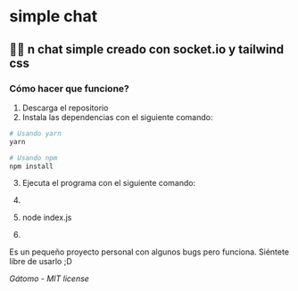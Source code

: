 # simple chat
## 💬🍃 n chat simple creado con socket.io y tailwind css

### Cómo hacer que funcione?
1. Descarga el repositorio
2. Instala las dependencias con el siguiente comando:
```sh
# Usando yarn
yarn

# Usando npm
npm install
```
3. Ejecuta el programa con el siguiente comando:
4. ```sh
5. node index.js
6. ```

Es un pequeño proyecto personal con algunos bugs pero funciona. Siéntete libre de usarlo ;D

*Gátomo - MIT license*
